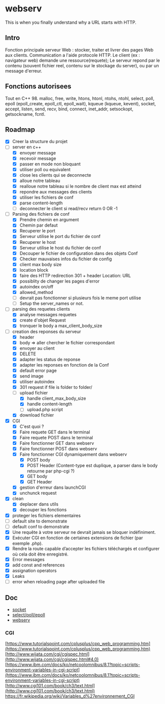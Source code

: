 # webserv

This is when you finally understand why a URL starts with HTTP.

## Intro

Fonction principale serveur Web : stocker, traiter et livrer des pages Web aux clients. Communication a l'aide protocole HTTP.
Le client (ex : navigateur web) demande une ressource(requete); Le serveur repond par le contenu (souvent fichier reel, contenu sur le stockage du server), ou par un message d'erreur.

## Fonctions autorisees

Tout en C++ 98. malloc, free, write, htons, htonl, ntohs, ntohl, select, poll, epoll (epoll_create, epoll_ctl, epoll_wait), kqueue (kqueue, kevent), socket, accept, listen, send, recv, bind, connect, inet_addr, setsockopt, getsockname, fcntl.

## Roadmap

- [x] Creer la structure du projet
- [ ] server en c++
	- [x] envoyer message
	- [x] recevoir message
	- [x] passer en mode non bloquant
	- [x] utiliser poll ou equivalent
	- [x] close les clients qui se deconnecte
	- [x] alloue notre tableau
	- [x] realloue notre tableau si le nombre de client max est atteind
	- [x] repondre aux messages des clients
	- [x] utiliser les fichiers de conf
	- [x] parse content-length
	- [ ] deconnecter le client si read/recv return 0 OR -1
- [ ] Parsing des fichiers de conf
	- [x] Prendre chemin en argument
	- [x] Chemin par defaut
	- [x] Recuperer le port
	- [x] Serveur utilise le port du fichier de conf
	- [x] Recuperer le host
	- [x] Serveur utilise le host du fichier de conf
	- [x] Decouper le fichier de configuration dans des objets Conf
	- [x] Checker mauvaises infos du fichier de config
	- [x] client max body size
	- [x] location block
	- [x] faire des HTTP redirection 301 + header Location: URL
	- [x] possiblity de changer les pages d'error
	- [x] autoindex on/off
	- [x] allowed_method
	- [ ] devrait pas fonctionner si plusieurs fois le meme port utilise
	- [ ] Setup the server_names or not.
- [ ] parsing des requetes clients
	- [x] analyse messages requetes
	- [x] create d'objet Request
	- [x] tronquer le body a max_client_body_size
- [ ] creation des reponses du serveur
	- [x] header
	- [x] body => aller chercher le fichier correspondant
	- [x] envoyer au client
	- [x] DELETE
	- [x] adapter les status de reponse
	- [x] adapter les reponses en fonction de la Conf
	- [x] default error page
	- [x] send image
	- [x] utiliser autoindex
	- [x] 301 request if file is folder to folder/
	- [ ] upload fichier
		- [x] handle client_max_body_size
		- [x] handle content-length
		- [ ] upload.php script
	- [x] download fichier
- [x] CGI
	- [x] C'est quoi ?
	- [x] Faire requete GET dans le terminal
	- [X] Faire requete POST dans le terminal
	- [X] Faire fonctionner GET dans webserv
	- [x] Faire fonctionner POST dans webserv
	- [x] Faire fonctionner CGI dynamiquement dans webserv
		- [x] POST body
		- [x] POST Header (Content-type est duplique, a parser dans le body retourne par php-cgi ?)
		- [x] GET body
		- [x] GET Header
	- [x] gestion d'erreur dans launchCGI
	- [x] unchunck request
- [x] clean
	- [x] deplacer dans utils
	- [x] decouper les fonctions
- [x] proteger les fichiers elementaires
- [ ] default site to demonstrate
- [ ] default conf to demonstrate
- [x] Une requête à votre serveur ne devrait jamais se bloquer indéfiniment.
- [x] Exécuter CGI en fonction de certaines extensions de fichier (par exemple .php).
- [x] Rendre la route capable d’accepter les fichiers téléchargés et configurer où cela doit être enregistré.
- [x] Error messages
- [x] add const and references
- [x] assignation operators
- [x] Leaks
- [ ] error when reloading page after uploaded file

## Doc

- [socket](https://www.youtube.com/watch?v=s3o5tixMFho)
- [select/poll/epoll](https://www.youtube.com/watch?v=dEHZb9JsmOU)
- [webserv](https://webserv42.notion.site/webserv42/Webserv-cbb6ab4136ba4b4c8cb4f98109d5fc1f)

### CGI

[https://www.tutorialspoint.com/cplusplus/cpp_web_programming.htm](https://www.tutorialspoint.com/cplusplus/cpp_web_programming.htm)
[http://www.wijata.com/cgi/cgispec.html](http://www.wijata.com/cgi/cgispec.html#4.0)
[https://www.ibm.com/docs/ko/netcoolomnibus/8.1?topic=scripts-environment-variables-in-cgi-script](https://www.ibm.com/docs/ko/netcoolomnibus/8.1?topic=scripts-environment-variables-in-cgi-script)
[http://www.cgi101.com/book/ch3/text.html](http://www.cgi101.com/book/ch3/text.html)
https://fr.wikipedia.org/wiki/Variables_d%27environnement_CGI
